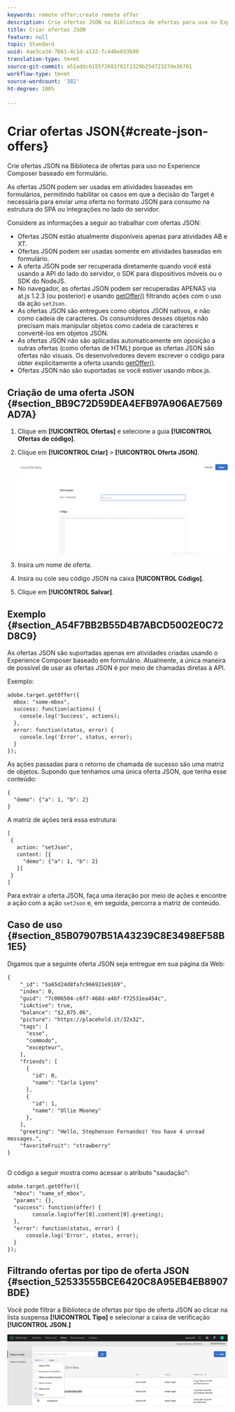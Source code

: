 ```yaml
---
keywords: remote offer;create remote offer
description: Crie ofertas JSON na Biblioteca de ofertas para uso no Experience Composer baseado em formulário.
title: Criar ofertas JSON
feature: null
topic: Standard
uuid: 4ae3ca34-7661-4c1d-a132-fc446e653b90
translation-type: tm+mt
source-git-commit: a51addc6155f2681f01f2329b25d72327de36701
workflow-type: tm+mt
source-wordcount: '382'
ht-degree: 100%

---
```



# Criar ofertas JSON{#create-json-offers}

Crie ofertas JSON na Biblioteca de ofertas para uso no Experience Composer baseado em formulário.

As ofertas JSON podem ser usadas em atividades baseadas em formulários, permitindo habilitar os casos em que a decisão do Target é necessária para enviar uma oferta no formato JSON para consumo na estrutura do SPA ou integrações no lado do servidor.

Considere as informações a seguir ao trabalhar com ofertas JSON:

* Ofertas JSON estão atualmente disponíveis apenas para atividades AB e XT.
* Ofertas JSON podem ser usadas somente em atividades baseadas em formulário.
* A oferta JSON pode ser recuperada diretamente quando você está usando a API do lado do servidor, o SDK para dispositivos móveis ou o SDK do NodeJS.
* No navegador, as ofertas JSON podem ser recuperadas APENAS via at.js 1.2.3 (ou posterior) e usando  [getOffer()](/help/c-implementing-target/c-implementing-target-for-client-side-web/adobe-target-getoffer.md) filtrando ações com o uso da ação `setJson`.
* As ofertas JSON são entregues como objetos JSON nativos, e não como cadeia de caracteres. Os consumidores desses objetos não precisam mais manipular objetos como cadeia de caracteres e convertê-los em objetos JSON.
* As ofertas JSON não são aplicadas automaticamente em oposição a outras ofertas (como ofertas de HTML) porque as ofertas JSON são ofertas não visuais. Os desenvolvedores devem escrever o código para obter explicitamente a oferta usando  [getOffer()](/help/c-implementing-target/c-implementing-target-for-client-side-web/adobe-target-getoffer.md).
* Ofertas JSON não são suportadas se você estiver usando mbox.js.

## Criação de uma oferta JSON {#section_BB9C72D59DEA4EFB97A906AE7569AD7A}

1. Clique em **[!UICONTROL Ofertas]** e selecione a guia **[!UICONTROL Ofertas de código]**.
1. Clique em **[!UICONTROL Criar]** > **[!UICONTROL Oferta JSON]**.

   ![](assets/offer-json.png)

1. Insira um nome de oferta.
1. Insira ou cole seu código JSON na caixa **[!UICONTROL Código]**.
1. Clique em **[!UICONTROL Salvar]**.

## Exemplo {#section_A54F7BB2B55D4B7ABCD5002E0C72D8C9}

As ofertas JSON são suportadas apenas em atividades criadas usando o Experience Composer baseado em formulário. Atualmente, a única maneira de possível de usar as ofertas JSON é por meio de chamadas diretas à API.

Exemplo:

```
adobe.target.getOffer({ 
  mbox: "some-mbox", 
  success: function(actions) { 
    console.log('Success', actions); 
  }, 
  error: function(status, error) { 
    console.log('Error', status, error); 
  } 
});
```

As ações passadas para o retorno de chamada de sucesso são uma matriz de objetos. Supondo que tenhamos uma única oferta JSON, que tenha esse conteúdo:

```
{ 
  "demo": {"a": 1, "b": 2} 
}
```

A matriz de ações terá essa estrutura:

```
[ 
 { 
   action: "setJson", 
   content: [{ 
     "demo": {"a": 1, "b": 2} 
   }] 
 }  
]
```

Para extrair a oferta JSON, faça uma iteração por meio de ações e encontre a ação com a ação `setJson` e, em seguida, percorra a matriz de conteúdo.

## Caso de uso {#section_85B07907B51A43239C8E3498EF58B1E5}

Digamos que a seguinte oferta JSON seja entregue em sua página da Web:

```
{ 
    "_id": "5a65d24d8fafc966921e9169", 
    "index": 0, 
    "guid": "7c006504-c6f7-468d-a46f-f72531ea454c", 
    "isActive": true, 
    "balance": "$2,075.06", 
    "picture": "https://placehold.it/32x32", 
    "tags": [ 
      "esse", 
      "commodo", 
      "excepteur", 
    ], 
    "friends": [ 
      { 
        "id": 0, 
        "name": "Carla Lyons" 
      }, 
      { 
        "id": 1, 
        "name": "Ollie Mooney" 
      }, 
    ], 
    "greeting": "Hello, Stephenson Fernandez! You have 4 unread messages.", 
    "favoriteFruit": "strawberry" 
} 
  
```

O código a seguir mostra como acessar o atributo &quot;saudação&quot;:

```
adobe.target.getOffer({   
  "mbox": "name_of_mbox", 
  "params": {}, 
  "success": function(offer) {           
        console.log(offer[0].content[0].greeting); 
  },   
  "error": function(status, error) {           
      console.log('Error', status, error); 
  } 
});
```

## Filtrando ofertas por tipo de oferta JSON  {#section_52533555BCE6420C8A95EB4EB8907BDE}

Você pode filtrar a Biblioteca de ofertas por tipo de oferta JSON ao clicar na lista suspensa **[!UICONTROL Tipo]** e selecionar a caixa de verificação **[!UICONTROL JSON.]**

![](assets/offer-json-filter.png)


